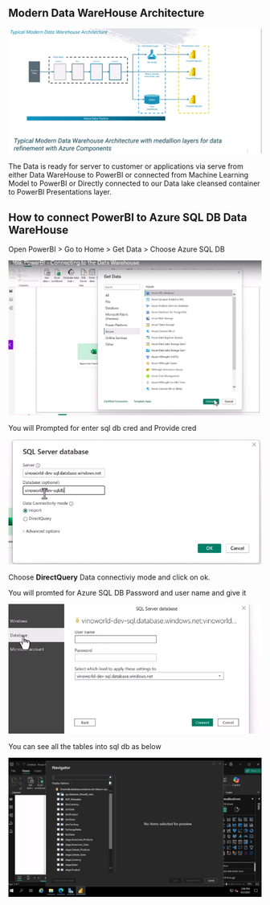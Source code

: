 Modern Data WareHouse Architecture
---

![alt text](moderndwharc.png)

The Data is ready for server to customer or applications via serve from either Data WareHouse  to PowerBI or connected from Machine Learning Model to PowerBI or Directly connected to our Data lake cleansed container to PowerBI Presentations layer.

How to connect PowerBI to Azure SQL DB Data WareHouse
---

Open PowerBI > Go to Home > Get Data > Choose Azure SQL DB

![alt text](connectsqdb.png)

You will Prompted for enter sql db cred and Provide cred

![alt text](givecred.png)

Choose **DirectQuery** Data connectiviy mode and click on ok.

You will promted for Azure SQL DB Password and user name and give it

![alt text](sql-up.png)

You can see all the tables into sql db as below

![alt text](sqldbtables1.png)
